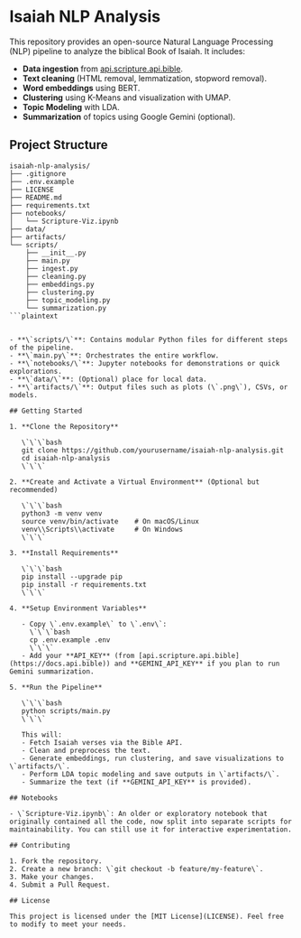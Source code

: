 # Isaiah NLP Analysis

This repository provides an open-source Natural Language Processing (NLP) pipeline to analyze the biblical Book of Isaiah. It includes:

- **Data ingestion** from [api.scripture.api.bible](https://docs.api.bible).
- **Text cleaning** (HTML removal, lemmatization, stopword removal).
- **Word embeddings** using BERT.
- **Clustering** using K-Means and visualization with UMAP.
- **Topic Modeling** with LDA.
- **Summarization** of topics using Google Gemini (optional).

## Project Structure

```plaintext
isaiah-nlp-analysis/
├── .gitignore
├── .env.example
├── LICENSE
├── README.md
├── requirements.txt
├── notebooks/
│   └── Scripture-Viz.ipynb
├── data/
├── artifacts/
└── scripts/
    ├── __init__.py
    ├── main.py
    ├── ingest.py
    ├── cleaning.py
    ├── embeddings.py
    ├── clustering.py
    ├── topic_modeling.py
    └── summarization.py
```plaintext


- **\`scripts/\`**: Contains modular Python files for different steps of the pipeline.
- **\`main.py\`**: Orchestrates the entire workflow.
- **\`notebooks/\`**: Jupyter notebooks for demonstrations or quick explorations.
- **\`data/\`**: (Optional) place for local data.
- **\`artifacts/\`**: Output files such as plots (\`.png\`), CSVs, or models.

## Getting Started

1. **Clone the Repository**

   \`\`\`bash
   git clone https://github.com/yourusername/isaiah-nlp-analysis.git
   cd isaiah-nlp-analysis
   \`\`\`

2. **Create and Activate a Virtual Environment** (Optional but recommended)

   \`\`\`bash
   python3 -m venv venv
   source venv/bin/activate    # On macOS/Linux
   venv\\Scripts\\activate     # On Windows
   \`\`\`

3. **Install Requirements**

   \`\`\`bash
   pip install --upgrade pip
   pip install -r requirements.txt
   \`\`\`

4. **Setup Environment Variables**

   - Copy \`.env.example\` to \`.env\`:
     \`\`\`bash
     cp .env.example .env
     \`\`\`
   - Add your **API_KEY** (from [api.scripture.api.bible](https://docs.api.bible)) and **GEMINI_API_KEY** if you plan to run Gemini summarization.

5. **Run the Pipeline**

   \`\`\`bash
   python scripts/main.py
   \`\`\`

   This will:
   - Fetch Isaiah verses via the Bible API.
   - Clean and preprocess the text.
   - Generate embeddings, run clustering, and save visualizations to \`artifacts/\`.
   - Perform LDA topic modeling and save outputs in \`artifacts/\`.
   - Summarize the text (if **GEMINI_API_KEY** is provided).

## Notebooks

- \`Scripture-Viz.ipynb\`: An older or exploratory notebook that originally contained all the code, now split into separate scripts for maintainability. You can still use it for interactive experimentation.

## Contributing

1. Fork the repository.
2. Create a new branch: \`git checkout -b feature/my-feature\`.
3. Make your changes.
4. Submit a Pull Request.

## License

This project is licensed under the [MIT License](LICENSE). Feel free to modify to meet your needs.
